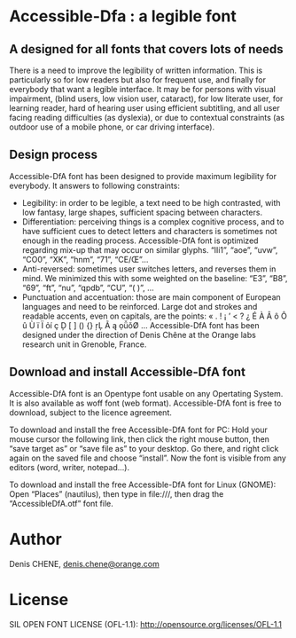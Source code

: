 # Accessible-Dfa : a legible font

## A designed for all fonts that covers lots of needs
There is a need to improve the legibility of written information. This is particularly so for low readers but also for frequent use, and finally for everybody that want a legible interface.  It may be for persons with visual impairment, (blind users, low vision user, cataract), for low literate user, for learning reader, hard of hearing user using efficient subtitling, and all user facing reading difficulties (as dyslexia), or due to contextual constraints (as outdoor use of a mobile phone, or car driving interface).

## Design process
Accessible-DfA font has been designed to provide maximum legibility for everybody. It answers to following constraints:
 - Legibility: in order to be legible, a text need to be high contrasted, with low fantasy, large shapes, sufficient spacing between characters.
 - Differentiation: perceiving things is a complex cognitive process, and to have sufficient cues to detect letters and characters is sometimes not enough in the reading process. Accessible-DfA font is optimized regarding mix-up that may occur on similar glyphs. “lIi1”, “aoe”, “uvw”, “CO0”, “XK”, “hnm”, “71”, “CE/Œ”…
 - Anti-reversed: sometimes user switches letters, and reverses them in mind. We minimized this with some weighted on the baseline:  “E3”, “B8”, “69”, “ft”, “nu”, “qpdb”, “CU”, “( )”, …
 - Punctuation and accentuation: those are main component of European languages and need to be reinforced. Large dot and strokes and readable accents, even on capitals, are the points: « . ! ¡ ’ < ? ¿ É À Â ô Ô û Ù ï Ï ỏí ç Ḑ [ ] () {} ŗĻ Ã ą ọǚǒØ …
Accessible-DfA font has been designed under the direction of Denis Chêne at the Orange labs research unit in Grenoble, France.

## Download and install Accessible-DfA font
Accessible-DfA font is an Opentype font usable on any Opertating System. It is also available as woff font (web format).
Accessible-DfA font is free to download, subject to the licence agreement.

To download and install the free Accessible-DfA font for PC:
Hold your mouse cursor the following link, then click the right mouse button, then “save target as” or “save file as” to your desktop. Go there, and right click again on the saved file and choose “install”. Now the font is visible from any editors (word, writer, notepad…).

To download and install the free Accessible-DfA font for Linux (GNOME):
Open “Places” (nautilus), then type in file:///, then drag the “AccessibleDfA.otf” font file.


# Author
Denis CHENE, denis.chene@orange.com

# License
SIL OPEN FONT LICENSE (OFL-1.1): http://opensource.org/licenses/OFL-1.1
